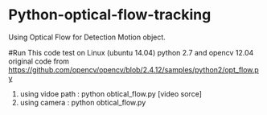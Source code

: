 # Python-optical-flow-tracking
Using Optical Flow for Detection Motion object. 


#Run
This code test on Linux (ubuntu 14.04) python 2.7 and opencv 12.04 
original code from https://github.com/opencv/opencv/blob/2.4.12/samples/python2/opt_flow.py <br />
1. using vidoe path : python obtical_flow.py [video sorce] <br />
2. using camera : python obtical_flow.py 
